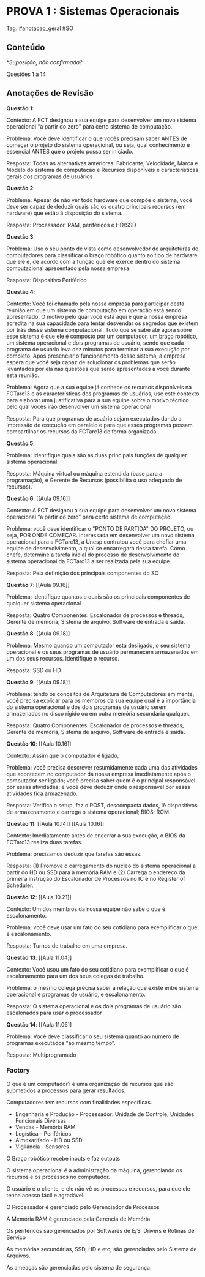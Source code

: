 # PROVA 1 : Sistemas Operacionais

Tag: #anotacao_geral #SO

## Conteúdo

**Suposição, não confirmada?*

Questões 1 à 14

## Anotações de Revisão

**Questão 1**:

Contexto: A FCT designou a sua equipe para desenvolver um novo sistema operacional "a partir do zero" para certo sistema de computação.

Problema: Você deve identificar o que vocês precisam saber ANTES de começar o projeto do sistema operacional, ou seja, qual conhecimento é essencial ANTES que o projeto possa ser iniciado.

Resposta: Todas as alternativas anteriores: Fabricante, Velocidade, Marca e Modelo do sistema de computação e Recursos disponíveis e características gerais dos programas de usuários  

**Questão 2**:

Problema: Apesar de não ver todo hardware que compõe o sistema, você deve ser capaz de deduzir quais são os quatro principais recursos (em hardware) que estão à disposição do sistema.  

Resposta: Processador, RAM, periféricos e HD/SSD  

**Questão 3**:

Problema: Use o seu ponto de vista como desenvolvedor de arquiteturas de computadores para classificar o braço robótico quanto ao tipo de hardware que ele é, de acordo com a função que ele exerce dentro do sistema computacional apresentado pela nossa empresa.  

Resposta: Dispositivo Periférico  

**Questão 4**:

Contexto: Você foi chamado pela nossa empresa para participar desta reunião em que um sistema de computação em operação está sendo apresentado. O motivo pelo qual você está aqui é que a nossa empresa acredita na sua capacidade para tentar desvendar os segredos que existem por trás desse sistema computacional. Tudo que se sabe até agora sobre esse sistema é que ele é composto por um computador, um braço robótico, um sistema operacional e dois programas de usuário, sendo que cada programa de usuário leva dez minutos para terminar a sua execução por completo. Após presenciar o funcionamento desse sistema, a empresa espera que você seja capaz de solucionar os problemas que serão levantados por ela nas questões que serão apresentadas a você durante esta reunião.  

Problema: Agora que a sua equipe já conhece os recursos disponíveis na FCTarc13 e as características dos programas de usuários, use este contexto para elaborar uma justificativa para a sua equipe sobre o motivo técnico pelo qual vocês irão desenvolver um sistema operacional  

Resposta: Para que programas de usuário sejam executados dando a impressão de execução em paralelo e para que esses programas possam compartilhar os recursos da FCTarc13 de forma organizada.  

**Questão 5**:

Problema: Identifique quais são as duas principais funções de qualquer sistema operacional.  

Resposta: Máquina virtual ou máquina estendida (base para a programação), e Gerente de Recursos (possibilita o uso adequado de recursos).  

**Questão 6**: [[Aula 09.16]]

Contexto: A FCT designou a sua equipe para desenvolver um novo sistema operacional “a partir do zero” para certo sistema de computação.

Problema: você deve identificar o "PONTO DE PARTIDA" DO PROJETO, ou seja, POR ONDE COMEÇAR. Interessada em desenvolver um novo sistema operacional para a FCTarc13, a Unesp contratou você para chefiar uma equipe de desenvolvimento, a qual se encarregará dessa tarefa. Como chefe, determine a tarefa inicial do processo de desenvolvimento do sistema operacional da FCTarc13 a ser realizada pela sua equipe.  

Resposta: Pela definição dos principais componentes do SO  

**Questão 7**: [[Aula 09.16]]

Problema: identifique quantos e quais são os principais componentes de qualquer sistema operacional  

Resposta: Quatro Componentes: Escalonador de processos e threads, Gerente de memória, Sistema de arquivo, Software de entrada e saída.  

**Questão 8**: [[Aula 09.18]]

Problema: Mesmo quando um computador está desligado, o seu sistema operacional e os seus programas de usuário permanecem armazenados em um dos seus recursos. Identifique o recurso.  

Resposta: SSD ou HD  

**Questão 9**: [[Aula 09.18]]

Problema: tendo os conceitos de Arquitetura de Computadores em mente, você precisa explicar para os membros da sua equipe qual é a importância do sistema operacional e dos dois programas de usuário serem armazenados no disco rígido ou em outra memória secundária qualquer.  

Resposta:  Quatro Componentes: Escalonador de processos e threads, Gerente de memória, Sistema de arquivo, Software de entrada e saída.

**Questão 10**: [[Aula 10.16]]

Contexto: Assim que o computador é ligado,  

Problema: você precisa descrever resumidamente cada uma das atividades que acontecem no computador da nossa empresa imediatamente após o computador ser ligado; você precisa saber quem é o principal responsável por essas atividades; e você deve deduzir onde o responsável por essas atividades fica armazenado.  

Resposta:  Verifica o setup, faz o POST, descompacta dados, lê dispositivos de armazenamento e carrega o sistema operacional; BIOS; ROM.

**Questão 11**: [[Aula 10.14]] [[Aula 10.16]]

Contexto: Imediatamente antes de encerrar a sua execução, o BIOS da FCTarc13 realiza duas tarefas.  

Problema: precisamos deduzir que tarefas são essas.  

Resposta:  (1) Promove o carregamento do núcleo do sistema operacional a partir do HD ou SSD para a memória RAM e (2) Carrega o endereço da primeira instrução do Escalonador de Processos no IC e no Register of Scheduler.

**Questão 12**: [[Aula 10.21]]

Contexto: Um dos membros da nossa equipe não sabe o que é escalonamento.  

Problema: você deve usar um fato do seu cotidiano para exemplificar o que é escalonamento.  

Resposta:  Turnos de trabalho em uma empresa.

**Questão 13**: [[Aula 11.04]]

Contexto: Você usou um fato do seu cotidiano para exemplificar o que é escalonamento para um dos seus colegas de trabalho.  

Problema: o mesmo colega precisa saber a relação que existe entre  sistema operacional e programas de usuário, e escalonamento.

Resposta:  O sistema operacional e os dois programas de usuário são escalonados para usar o processador

**Questão 14**: [[Aula 11.06]]

Problema: Você deve classificar o seu sistema quanto ao número de programas executados “ao mesmo tempo”.  

Resposta: Multiprogramado

### Factory

O que é um computador? é uma organização de recursos que são submetidos a processos para gerar resultados.

Computadores tem recursos com finalidades específicas.

* Engenharia e Produção - Processador: Unidade de Controle, Unidades Funcionais Diversas
* Vendas - Memória RAM
* Logística - Periféricos
* Almoxarifado - HD ou SSD
* Vigilância - Sensores

O Braço robótico recebe inputs e faz outputs

O sistema operacional é a administração da máquina, gerenciando os recursos e os processos no computador.

O usuário é o cliente, e ele não vê os processos e recursos, para que ele tenha acesso fácil e agradável.

O Processador é gerenciado pelo Gerenciador de Processos

A Memória RAM é gerenciado pela Gerencia de Memória

Os periféricos são gerenciados por Softwares de E/S: Drivers e Rotinas de Serviço

As memórias secundárias, SSD, HD e etc, são gerenciadas pelo Sistema de Arquivos.

As ameaças são gerenciadas pelo sistema de segurança.

